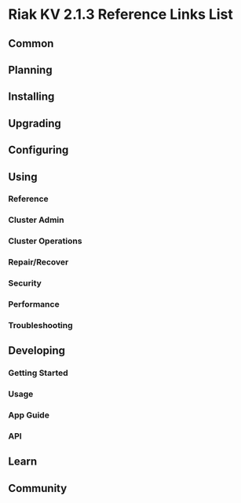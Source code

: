 # Riak KV 2.1.3 Reference Links List


## Common

[downloads]: /riak/kv/2.1.3/downloads/
[install index]: /riak/kv/2.1.3/setup/installing
[upgrade index]: /riak/kv/2.1.3/upgrading
[plan index]: /riak/kv/2.1.3/planning
[config index]: /riak/2.1.3/using/configuring/
[config reference]: /riak/kv/2.1.3/configuring/reference/
[manage index]: /riak/kv/2.1.3/using/managing
[performance index]: /riak/kv/2.1.3/using/performance
[glossary vnode]: /riak/kv/2.1.3/learn/glossary/#vnode
[contact basho]: http://basho.com/contact/


## Planning

[plan index]: /riak/kv/2.1.3/setup/planning
[plan start]: /riak/kv/2.1.3/setup/planning/start
[plan backend]: /riak/kv/2.1.3/setup/planning/backend
[plan backend bitcask]: /riak/kv/2.1.3/setup/planning/backend/bitcask
[plan backend leveldb]: /riak/kv/2.1.3/setup/planning/backend/leveldb
[plan backend memory]: /riak/kv/2.1.3/setup/planning/backend/memory
[plan backend multi]: /riak/kv/2.1.3/setup/planning/backend/multi
[plan cluster capacity]: /riak/kv/2.1.3/setup/planning/cluster-capacity
[plan bitcask capacity]: /riak/kv/2.1.3/setup/planning/bitcask-capacity-calc
[plan best practices]: /riak/kv/2.1.3/setup/planning/best-practices
[plan future]: /riak/kv/2.1.3/setup/planning/future


## Installing

[install index]: /riak/kv/2.1.3/setup/installing
[install aws]: /riak/kv/2.1.3/setup/installing/amazon-web-services
[install debian & ubuntu]: /riak/kv/2.1.3/setup/installing/debian-ubuntu
[install freebsd]: /riak/kv/2.1.3/setup/installing/freebsd
[install mac osx]: /riak/kv/2.1.3/setup/installing/mac-osx
[install rhel & centos]: /riak/kv/2.1.3/setup/installing/rhel-centos
[install smartos]: /riak/kv/2.1.3/setup/installing/smartos
[install solaris]: /riak/kv/2.1.3/setup/installing/solaris
[install suse]: /riak/kv/2.1.3/setup/installing/suse
[install windows azure]: /riak/kv/2.1.3/setup/installing/windows-azure

[install source index]: /riak/kv/2.1.3/setup/installing/source
[install source erlang]: /riak/kv/2.1.3/setup/installing/source/erlang
[install source jvm]: /riak/kv/2.1.3/setup/installing/source/jvm

[install verify]: /riak/kv/2.1.3/setup/installing/verify


## Upgrading

[upgrade index]: /riak/kv/2.1.3/setup/upgrading
[upgrade checklist]: /riak/kv/2.1.3/setup/upgrading/checklist
[upgrade version]: /riak/kv/2.1.3/setup/upgrading/version
[upgrade cluster]: /riak/kv/2.1.3/setup/upgrading/cluster
[upgrade mdc]: /riak/kv/2.1.3/setup/upgrading/multi-datacenter
[upgrade downgrade]: /riak/kv/2.1.3/setup/upgrading/downgrade


## Configuring

[config index]: /riak/kv/2.1.3/configuring
[config basic]: /riak/kv/2.1.3/configuring/basic
[config backend]: /riak/kv/2.1.3/configuring/backend
[config manage]: /riak/kv/2.1.3/configuring/managing
[config reference]: /riak/kv/2.1.3/configuring/reference/
[config strong consistency]: /riak/kv/2.1.3/configuring/strong-consistency
[config load balance]: /riak/kv/2.1.3/configuring/load-balancing-proxy
[config mapreduce]: /riak/kv/2.1.3/configuring/map-reduce
[config search]: /riak/kv/2.1.3/configuring/search/

[config v3 mdc]: /riak/kv/2.1.3/configuring/v3-multi-datacenter
[config v3 nat]: /riak/kv/2.1.3/configuring/v3-multi-datacenter/nat
[config v3 quickstart]: /riak/kv/2.1.3/configuring/v3-multi-datacenter/quick-start
[config v3 ssl]: /riak/kv/2.1.3/configuring/v3-multi-datacenter/ssl

[config v2 mdc]: /riak/kv/2.1.3/configuring/v2-multi-datacenter
[config v2 nat]: /riak/kv/2.1.3/configuring/v2-multi-datacenter/nat
[config v2 quickstart]: /riak/kv/2.1.3/configuring/v2-multi-datacenter/quick-start
[config v2 ssl]: /riak/kv/2.1.3/configuring/v2-multi-datacenter/ssl



## Using

[use index]: /riak/kv/2.1.3/using/
[use admin commands]: /riak/kv/2.1.3/using/cluster-admin-commands
[use running cluster]: /riak/kv/2.1.3/using/running-a-cluster

### Reference

[use ref bucket types]: /riak/kv/2.1.3/using/reference/bucket-types
[use ref custom code]: /riak/kv/2.1.3/using/reference/custom-code
[use ref handoff]: /riak/kv/2.1.3/using/reference/handoff
[use ref monitoring]: /riak/kv/2.1.3/using/reference/monitoring
[use ref search]: /riak/kv/2.1.3/using/reference/search
[use ref 2i]: /riak/kv/2.1.3/using/reference/secondary-indexes
[use ref snmp]: /riak/kv/2.1.3/using/reference/snmp
[use ref strong consistency]: /riak/2.1.3/using/reference/strong-consistency
[use ref jmx]: /riak/kv/2.1.3/using/reference/jmx
[use ref obj del]: /riak/kv/2.1.3/using/reference/object-deletion/
[use ref v3 mdc]: /riak/kv/2.1.3/using/reference/v3-multi-datacenter
[use ref v2 mdc]: /riak/kv/2.1.3/using/reference/v2-multi-datacenter

### Cluster Admin

[use admin index]: /riak/kv/2.1.3/using/admin/
[use admin commands]: /riak/kv/2.1.3/using/admin/commands/
[use admin riak cli]: /riak/kv/2.1.3/using/admin/riak-cli/
[use admin riak-admin]: /riak/kv/2.1.3/using/admin/riak-admin/
[use admin riak control]: /riak/kv/2.1.3/using/admin/riak-control/

### Cluster Operations

[cluster ops add remove node]: /riak/kv/2.1.3/using/cluster-operations/adding-removing-nodes
[cluster ops inspect node]: /riak/kv/2.1.3/using/cluster-operations/inspecting-node
[cluster ops change info]: /riak/kv/2.1.3/using/cluster-operations/changing-cluster-info
[cluster ops load balance]: /riak/kv/2.1.3/using/cluster-operations/load-balancing
[cluster ops bucket types]: /riak/kv/2.1.3/using/cluster-operations/bucket-types
[cluster ops handoff]: /riak/kv/2.1.3/using/cluster-operations/handoff
[cluster ops log]: /riak/kv/2.1.3/using/cluster-operations/logging
[cluster ops obj del]: /riak/kv/2.1.3/using/cluster-operations/object-deletion
[cluster ops backup]: /riak/kv/2.1.3/using/cluster-operations/backing-up
[cluster ops mdc]: /riak/kv/2.1.3/using/cluster-operations/multi-datacenter
[cluster ops strong consistency]: /riak/kv/2.1.3/using/cluster-operations/strong-consistency
[cluster ops 2i]: /riak/kv/2.1.3/using/cluster-operations/secondary-indexes
[cluster ops v3 mdc]: /riak/kv/2.1.3/using/cluster-operations/v3-multi-datacenter
[cluster ops v2 mdc]: /riak/kv/2.1.3/using/cluster-operations/v2-multi-datacenter

### Repair/Recover

[repair recover index]: /riak/kv/2.1.3/repair-recovery
[repair recover index]: /riak/kv/2.1.3/repair-recovery/failure-recovery/

### Security

[security index]: /riak/kv/2.1.3/using/security/
[security basics]: /riak/kv/2.1.3/using/security/basics
[security managing]: /riak/kv/2.1.3/using/security/managing-sources/

### Performance

[perf index]: /riak/kv/2.1.3/using/performance/
[perf benchmark]: /riak/kv/2.1.3/using/performance/benchmarking
[perf open files]: /riak/kv/2.1.3/using/performance/open-files-limit/
[perf erlang]: /riak/kv/2.1.3/using/performance/erlang
[perf aws]: /riak/kv/2.1.3/using/performance/amazon-web-services
[perf latency checklist]: /riak/kv/2.1.3/using/performance/latency-reduction-checklist

### Troubleshooting

[troubleshoot http]: /riak/kv/2.1.3/using/troubleshooting/http-204


## Developing

[dev index]: /riak/kv/2.1.3/developing
[dev client libraries]: /riak/kv/2.1.3/developing/client-libraries
[dev data model]: /riak/kv/2.1.3/developing/data-modeling
[dev data types]: /riak/kv/2.1.3/developing/data-types
[dev kv model]: /riak/kv/2.1.3/developing/key-value-modeling

### Getting Started

[getting started]: /riak/kv/2.1.3/developing/getting-started
[getting started java]: /riak/kv/2.1.3/developing/getting-started/java
[getting started ruby]: /riak/kv/2.1.3/developing/getting-started/ruby
[getting started python]: /riak/kv/2.1.3/developing/getting-started/python
[getting started php]: /riak/kv/2.1.3/developing/getting-started/php
[getting started csharp]: /riak/kv/2.1.3/developing/getting-started/csharp
[getting started nodejs]: /riak/kv/2.1.3/developing/getting-started/nodejs
[getting started erlang]: /riak/kv/2.1.3/developing/getting-started/erlang
[getting started golang]: /riak/kv/2.1.3/developing/getting-started/golang

[obj model java]: /riak/kv/2.1.3/developing/getting-started/java/object-modeling
[obj model ruby]: /riak/kv/2.1.3/developing/getting-started/ruby/object-modeling
[obj model python]: /riak/kv/2.1.3/developing/getting-started/python/object-modeling
[obj model csharp]: /riak/kv/2.1.3/developing/getting-started/csharp/object-modeling
[obj model nodejs]: /riak/kv/2.1.3/developing/getting-started/nodejs/object-modeling
[obj model erlang]: /riak/kv/2.1.3/developing/getting-started/erlang/object-modeling
[obj model golang]: /riak/kv/2.1.3/developing/getting-started/golang/object-modeling

### Usage

[usage index]: /riak/kv/2.1.3/developing/usage
[usage bucket types]: /riak/kv/2.1.3/developing/usage/bucket-types/
[usage commit hooks]: /riak/kv/2.1.3/developing/usage/commit-hooks/
[usage conflict resolution]: /riak/kv/2.1.3/developing/usage/conflict-resolution
[usage content types]: /riak/kv/2.1.3/developing/usage/content-types
[usage create objects]: /riak/kv/2.1.3/developing/usage/create-objects
[usage custom extractors]: /riak/kv/2.1.3/developing/usage/custom-extractors
[usage delete objects]: /riak/kv/2.1.3/developing/usage/deleting-objects
[usage mapreduce]: /riak/kv/2.1.3/developing/usage/mapreduce
[usage search]: /riak/kv/2.1.3/developing/usage/search
[usage search schema]: /riak/kv/2.1.3/developing/usage/search-schemas
[usage search data types]: /riak/kv/2.1.3/developing/usage/searching-data-types
[usage 2i]: /riak/kv/2.1.3/developing/usage/secondary-indexes
[usage update objects]: /riak/kv/2.1.3/developing/usage/updating-objects

### App Guide

[apps mapreduce]: /riak/kv/2.1.3/developing/app-guide/advanced-mapreduce
[apps replication properties]: /riak/kv/2.1.3/developing/app-guide/replication-properties
[apps strong consistency]: /riak/kv/2.1.3/developing/app-guide/strong-consistency
[apps write once]: /riak/kv/2.1.3/developing/app-guide/write-once

### API

[dev api backend]: /riak/kv/2.1.3/developing/api/backend
[dev api http]: /riak/kv/2.1.3/developing/api/http
[dev api http status]: /riak/kv/2.1.3/developing/api/http/status
[dev api pbc]: /riak/kv/2.1.3/developing/api/protocol-buffers/


## Learn

[learn new nosql]: /riak/kv/learn/new-to-nosql
[learn use cases]: /riak/kv/learn/use-cases
[learn why riak]: /riak/kv/learn/why-riak-kv

[glossary]: /riak/kv/2.1.3/learn/glossary/
[glossary aae]: /riak/kv/2.1.3/learn/glossary/#active-anti-entropy-aae
[glossary read rep]: /riak/kv/2.1.3/learn/glossary/#read-repair
[glossary vnode]: /riak/kv/2.1.3/learn/glossary/#vnode

[concept aae]: /riak/kv/2.1.3/learn/concepts/active-anti-entropy/
[concept buckets]: /riak/kv/2.1.3/learn/concepts/buckets
[concept cap neg]: /riak/kv/2.1.3/learn/concepts/capability-negotiation
[concept causal context]: /riak/kv/2.1.3/learn/concepts/causal-context/
[concept clusters]: /riak/kv/2.1.3/learn/concepts/clusters/
[concept crdts]: /riak/kv/2.1.3/learn/concepts/crdts
[concept eventual consistency]: /riak/kv/2.1.3/learn/concepts/eventual-consistency
[concept keys objects]: /riak/kv/2.1.3/learn/concepts/keys-and-objects
[concept replication]: /riak/kv/2.1.3/learn/concepts/replication
[concept strong consistency]: /riak/kv/2.1.3/learn/concepts/strong-consistency
[concept vnodes]: /riak/kv/2.1.3/learn/concepts/vnodes



## Community

[community]: /community
[community projects]: /community/projects
[reporting bugs]: /community/reporting-bugs
[taishi]: /community/taishi

